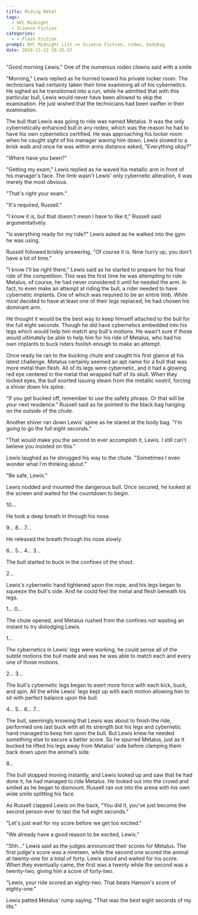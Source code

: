 ```yaml
---
title: Riding Metal
tags:
  - NYC Midnight
  - Science Fiction
categories:
  - - Flash Fiction
prompt: NYC Midnight List => Science Fiction, rodeo, bodybag
date: 2018-11-22 19:25:57
---
```


"Good morning Lewis."  One of the numerous rodeo clowns said with a smile

"Morning," Lewis replied as he hurried toward his private locker room.  The technicians had certainly taken their time examining all of his cybernetics.  He sighed as he transitioned into a run, while he admitted that with this particular bull, Lewis would never have been allowed to skip the examination.  He just wished that the technicians had been swifter in their examination.

The bull that Lewis was going to ride was named Metalus.  It was the only cybernetically enhanced bull in any rodeo, which was the reason he had to have his own cybernetics certified.  He was approaching his locker room when he caught sight of his manager waving him down.  Lewis slowed to a brisk walk and once he was within arms distance asked, "Everything okay?"

"Where have you been?"

"Getting my exam," Lewis replied as he waved his metallic arm in front of his manager's face.<!-- more -->  The limb wasn't Lewis' only cybernetic alteration, it was merely the most obvious.

"That's right your exam."

"It's required, Russell."

"I know it is, but that doesn't mean I have to like it,"  Russell said argumentatively.

"Is everything ready for my ride?" Lewis asked as he walked into the gym he was using.

Russell followed briskly answering, "Of course it is.  Now hurry up, you don't have a lot of time."

"I know I'll be right there," Lewis said as he started to prepare for his final ride of the competition.  This was the first time he was attempting to ride Metalus, of course, he had never considered it until he needed the arm.  In fact, to even make an attempt at riding the bull, a rider needed to have cybernetic implants.  One of which was required to be an entire limb.  While most decided to have at least one of their legs replaced, he had chosen his dominant arm.

He thought it would be the best way to keep himself attached to the bull for the full eight seconds.  Though he did have cybernetics embedded into his legs which would help him match any bull's motions.  He wasn't sure if those would ultimately be able to help him for his ride of Metalus, who had his own implants to buck riders foolish enough to make an attempt.

Once ready he ran to the bucking chute and caught his first glance at his latest challenge.  Metalus certainly seemed an apt name for a bull that was more metal than flesh.  All of its legs were cybernetic, and it had a glowing red eye centered in the metal that wrapped half of its skull.  When they locked eyes, the bull snorted issuing steam from the metallic nostril, forcing a shiver down his spine.

"If you get bucked off, remember to use the safety phrase.  Or that will be your next residence."  Russell said as he pointed to the black bag hanging on the outside of the chute.

Another shiver ran down Lewis' spine as he stared at the body bag.  "I'm going to go the full eight seconds."

"That would make you the second to ever accomplish it, Lewis.  I still can't believe you insisted on this."

Lewis laughed as he shrugged his way to the chute.  "Sometimes I even wonder what I'm thinking about."

"Be safe, Lewis."

Lewis nodded and mounted the dangerous bull.  Once secured, he looked at the screen and waited for the countdown to begin.

10...

He took a deep breath in through his nose.

9... 8... 7...

He released the breath through his nose slowly.

6... 5... 4... 3...

The bull started to buck in the confines of the shoot.

2...

Lewis's cybernetic hand tightened upon the rope, and his legs began to squeeze the bull's side.  And he could feel the metal and flesh beneath his legs.

1... 0...

The chute opened, and Metalus rushed from the confines not wasting an instant to try dislodging Lewis.

1...

The cybernetics in Lewis’ legs were working, he could sense all of the subtle motions the bull made and was he was able to match each and every one of those motions.

2... 3...

The bull's cybernetic legs began to exert more force with each kick, buck, and spin.  All the while Lewis' legs kept up with each motion allowing him to sit with perfect balance upon the bull.

4... 5... 6... 7...

The bull, seemingly knowing that Lewis was about to finish the ride, performed one last buck with all its strength but his legs and cybernetic hand managed to keep him upon the bull.  But Lewis knew he needed something else to secure a better score.  So he spurred Metalus, just as it bucked he lifted his legs away from Metalus’ side before clamping them back down upon the animal’s side.

8...

The bull stopped moving instantly, and Lewis looked up and saw that he had done it, he had managed to ride Metalus.  He looked out into the crowd and smiled as he began to dismount.  Russell ran out into the arena with his own wide smile splitting his face.

As Russell clapped Lewis on the back, "You did it, you've just become the second person ever to last the full eight seconds."

"Let's just wait for my score before we get too excited."

"We already have a good reason to be excited, Lewis."

"Shh..." Lewis said as the judges announced their scores for Metalus.  The first judge's score was a nineteen, while the second one scored the animal at twenty-one for a total of forty.  Lewis stood and waited for his score.  When they eventually came, the first was a twenty while the second was a twenty-two, giving him a score of forty-two.

"Lewis, your ride scored an eighty-two.  That beats Hanson's score of eighty-one."

Lewis patted Metalus' rump saying.  "That was the best eight seconds of my life."